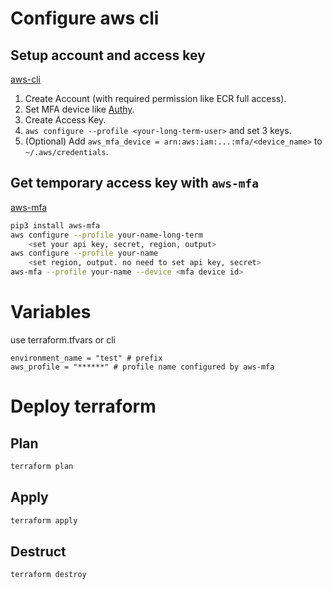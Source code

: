 # Configure aws cli

## Setup account and access key

[aws-cli](https://docs.aws.amazon.com/cli/latest/userguide/getting-started-install.html)

1. Create Account (with required permission like ECR full access).
2. Set MFA device like [Authy](https://authy.com/).
3. Create Access Key.
4. `aws configure --profile <your-long-term-user>` and set 3 keys.
5. (Optional) Add `aws_mfa_device = arn:aws:iam:...:mfa/<device_name>` to `~/.aws/credentials`.


## Get temporary access key with `aws-mfa`

[aws-mfa](https://qiita.com/ogady/items/c17ffe8f7c8e15b15f77)

```bash
pip3 install aws-mfa
aws configure --profile your-name-long-term
    <set your api key, secret, region, output>
aws configure --profile your-name
    <set region, output. no need to set api key, secret>
aws-mfa --profile your-name --device <mfa device id>
```

# Variables
use terraform.tfvars or cli
```
environment_name = "test" # prefix
aws_profile = "******" # profile name configured by aws-mfa
```

# Deploy terraform

## Plan
```bash
terraform plan
```

## Apply
```bash
terraform apply
```

## Destruct
```bash
terraform destroy
```
